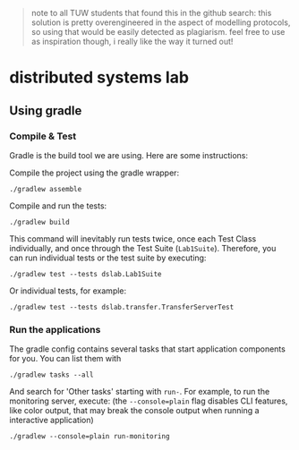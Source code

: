 > note to all TUW students that found this in the github search:
> this solution is pretty overengineered in the aspect of modelling protocols, so using that would be easily detected as plagiarism.
> feel free to use as inspiration though, i really like the way it turned out!

distributed systems lab
=======================

Using gradle
------------

### Compile & Test

Gradle is the build tool we are using. Here are some instructions:

Compile the project using the gradle wrapper:

    ./gradlew assemble

Compile and run the tests:

    ./gradlew build

This command will inevitably run tests twice, once each Test Class individually, and once through the Test Suite (`Lab1Suite`).
Therefore, you can run individual tests or the test suite by executing:

    ./gradlew test --tests dslab.Lab1Suite

Or individual tests, for example:

    ./gradlew test --tests dslab.transfer.TransferServerTest

### Run the applications

The gradle config contains several tasks that start application components for you.
You can list them with

    ./gradlew tasks --all

And search for 'Other tasks' starting with `run-`. For example, to run the monitoring server, execute:
(the `--console=plain` flag disables CLI features, like color output, that may break the console output when running a interactive application)

    ./gradlew --console=plain run-monitoring
